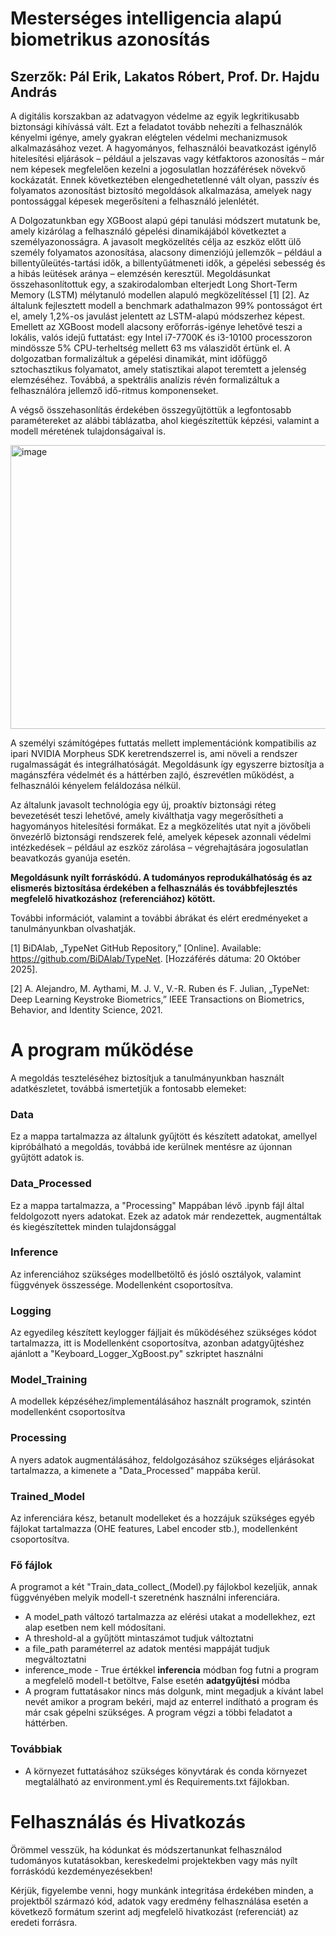 # Mesterséges intelligencia alapú biometrikus azonosítás
## Szerzők: Pál Erik, Lakatos Róbert, Prof. Dr. Hajdu András

A digitális korszakban az adatvagyon védelme az egyik legkritikusabb biztonsági kihívássá vált. Ezt a feladatot tovább nehezíti a felhasználók kényelmi igénye, amely gyakran elégtelen védelmi mechanizmusok alkalmazásához vezet. A hagyományos, felhasználói beavatkozást igénylő hitelesítési eljárások – például a jelszavas vagy kétfaktoros azonosítás – már nem képesek megfelelően kezelni a jogosulatlan hozzáférések növekvő kockázatát. Ennek következtében elengedhetetlenné vált olyan, passzív és folyamatos azonosítást biztosító megoldások alkalmazása, amelyek nagy pontossággal képesek megerősíteni a felhasználó jelenlétét.

A Dolgozatunkban egy XGBoost alapú gépi tanulási módszert mutatunk be, amely kizárólag a felhasználó gépelési dinamikájából következtet a személyazonosságra. A javasolt megközelítés célja az eszköz előtt ülő személy folyamatos azonosítása, alacsony dimenziójú jellemzők – például a billentyűleütés-tartási idők, a billentyűátmeneti idők, a gépelési sebesség és a hibás leütések aránya – elemzésén keresztül. Megoldásunkat összehasonlítottuk egy, a szakirodalomban elterjedt Long Short-Term Memory (LSTM) mélytanuló modellen alapuló megközelítéssel  [1] [2]. Az általunk fejlesztett modell a benchmark adathalmazon 99% pontosságot ért el, amely 1,2%-os javulást jelentett az LSTM-alapú módszerhez képest. Emellett az XGBoost modell alacsony erőforrás-igénye lehetővé teszi a lokális, valós idejű futtatást: egy Intel i7-7700K és i3-10100 processzoron mindössze 5% CPU-terheltség mellett 63 ms válaszidőt értünk el. A dolgozatban formalizáltuk a gépelési dinamikát, mint időfüggő sztochasztikus folyamatot, amely statisztikai alapot teremtett a jelenség elemzéséhez. Továbbá, a spektrális analízis révén formalizáltuk a felhasználóra jellemző idő-ritmus komponenseket.

A végső összehasonlítás érdekében összegyűjtöttük a legfontosabb paramétereket az alábbi táblázatba, ahol kiegészítettük képzési, valamint a modell méretének tulajdonságaival is. 

<img width="582" height="454" alt="image" src="https://github.com/user-attachments/assets/30a87bfb-5487-471d-b651-bca115ea8755" />

A személyi számítógépes futtatás mellett implementációnk kompatibilis az ipari NVIDIA Morpheus SDK keretrendszerrel is, ami növeli a rendszer rugalmasságát és integrálhatóságát. Megoldásunk így egyszerre biztosítja a magánszféra védelmét és a háttérben zajló, észrevétlen működést, a felhasználói kényelem feláldozása nélkül.

Az általunk javasolt technológia egy új, proaktív biztonsági réteg bevezetését teszi lehetővé, amely kiválthatja vagy megerősítheti a hagyományos hitelesítési formákat. Ez a megközelítés utat nyit a jövőbeli önvezérlő biztonsági rendszerek felé, amelyek képesek azonnali védelmi intézkedések – például az eszköz zárolása – végrehajtására jogosulatlan beavatkozás gyanúja esetén.

**Megoldásunk nyílt forráskódú. A tudományos reprodukálhatóság és az elismerés biztosítása érdekében a felhasználás és továbbfejlesztés megfelelő hivatkozáshoz (referenciához) kötött.**

További információt, valamint a további ábrákat és elért eredményeket a tanulmányunkban olvashatják.

[1] 	BiDAlab, „TypeNet GitHub Repository,” [Online]. Available: https://github.com/BiDAlab/TypeNet. [Hozzáférés dátuma: 20 Október 2025].

[2] 	A. Alejandro, M. Aythami, M. J. V., V.-R. Ruben és F. Julian, „TypeNet: Deep Learning Keystroke Biometrics,” IEEE Transactions on Biometrics, Behavior, and Identity Science, 2021. 

# A program működése

A megoldás teszteléséhez biztosítjuk a tanulmányunkban használt adatkészletet, továbbá ismertetjük a fontosabb elemeket:

### Data
Ez a mappa tartalmazza az általunk gyűjtött és készített adatokat, amellyel kipróbálható a megoldás, továbbá ide kerülnek mentésre az újonnan gyűjtött adatok is.

### Data_Processed
Ez a mappa tartalmazza, a "Processing" Mappában lévő .ipynb fájl által feldolgozott nyers adatokat. Ezek az adatok már rendezettek, augmentáltak és kiegészítettek minden tulajdonsággal

### Inference
Az inferenciához szükséges modellbetöltő és jósló osztályok, valamint függvények összessége. Modellenként csoportosítva.

### Logging
Az egyedileg készített keylogger fájljait és működéséhez szükséges kódot tartalmazza, itt is Modellenként csoportosítva, azonban adatgyűjtéshez ajánlott a "Keyboard_Logger_XgBoost.py" szkriptet használni

### Model_Training
A modellek képzéséhez/implementálásához használt programok, szintén modellenként csoportosítva

### Processing
A nyers adatok augmentálásához, feldolgozásához szükséges eljárásokat tartalmazza, a kimenete a "Data_Processed" mappába kerül.

### Trained_Model
Az inferenciára kész, betanult modelleket és a hozzájuk szükséges egyéb fájlokat tartalmazza (OHE features, Label encoder stb.), modellenként csoportosítva.


### Fő fájlok
A programot a két "Train_data_collect_(Model).py fájlokbol kezeljük, annak függvényében melyik modell-t szeretnénk használni inferenciára.
- A model_path változó tartalmazza az elérési utakat a modellekhez, ezt alap esetben nem kell módosítani.
- A threshold-al a gyűjtött mintaszámot tudjuk változtatni
- a file_path paraméterrel az adatok mentési mappáját tudjuk megváltoztatni
- inference_mode - True értékkel **inferencia** módban fog futni a program a megfelelő modell-t betöltve, False esetén **adatgyűjtési** módba
- A program futtatásakor nincs más dolgunk, mint megadjuk a kívánt label nevét amikor a program bekéri, majd az enterrel indítható a program és már csak gépelni szükséges. A program végzi a többi feladatot a háttérben.

### Továbbiak
- A környezet futtatásához szükséges könyvtárak és conda környezet megtalálható az environment.yml és Requirements.txt fájlokban.

# Felhasználás és Hivatkozás
Örömmel vesszük, ha kódunkat és módszertanunkat felhasználod tudományos kutatásokban, kereskedelmi projektekben vagy más nyílt forráskódú kezdeményezésekben!

Kérjük, figyelembe venni, hogy munkánk integritása érdekében minden, a projektből származó kód, adatok vagy eredmény felhasználása esetén a következő formátum szerint adj megfelelő hivatkozást (referenciát) az eredeti forrásra.
